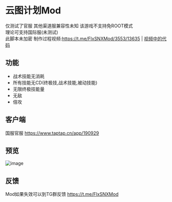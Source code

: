 # 云图计划Mod
仅测试了官服 其他渠道服兼容性未知 该游戏不支持免ROOT模式  
理论可支持国际服(未测试)  
此脚本未加密 制作过程视频:https://t.me/FlxSNXMod/3553/13635 | [视频中的代码](https://github.com/JsHook-Script-Repo/4a72542acf324c16aa0646c2e8bfa8e1/tree/main/src)

## 功能
* 战术技能无消耗
* 所有技能无CD(终极技,战术技能,被动技能)
* 无限终极技能量
* 无敌
* 倍攻

## 客户端
国服官服 https://www.taptap.cn/app/190929

## 预览
![image](https://ads-video-qn.xiaohongshu.com/recruit/bb9826b3c4b8800a58cb1e2bcba2afc750c59bc4)

## 反馈
Mod如果失效可以到TG群反馈 https://t.me/FlxSNXMod
